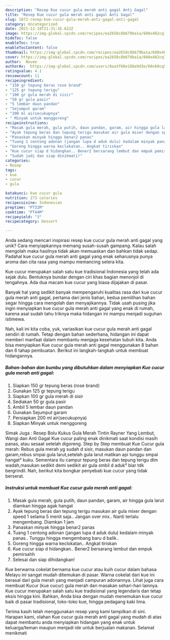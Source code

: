 ```yaml
---
description: "Resep Kue cucur gula merah anti gagal Anti Gagal"
title: "Resep Kue cucur gula merah anti gagal Anti Gagal"
slug: 1872-resep-kue-cucur-gula-merah-anti-gagal-anti-gagal
category: Uncategorized
date: 2021-12-18T21:31:16.622Z
image: https://img-global.cpcdn.com/recipes/ea2658c8b679ba1a/680x482cq70/kue-cucur-gula-merah-anti-gagal-foto-resep-utama.jpg
hideToc: false
enableToc: true
enableTocContent: false
thumbnail: https://img-global.cpcdn.com/recipes/ea2658c8b679ba1a/680x482cq70/kue-cucur-gula-merah-anti-gagal-foto-resep-utama.jpg
cover: https://img-global.cpcdn.com/recipes/ea2658c8b679ba1a/680x482cq70/kue-cucur-gula-merah-anti-gagal-foto-resep-utama.jpg
author:  Novee
authorAv:  https://img-global.cpcdn.com/users/8aa3f68e18be9d3e/60x60cq50/avatar.jpg
ratingvalue: 4.1
reviewcount: 11
recipeingredient:
- "150 gr tepung beras rose brand"
- "125 gr tepung terigu"
- "100 gr gula merah di sisir"
- "50 gr gula pasir"
- "5 lembar daun pandan"
- "Sejumput garam"
- "200 ml airsecukupnya"
- " Minyak untuk menggoreng"
recipeinstructions:
- "Masak gula merah, gula putih, daun pandan, garam, air hingga gula larut diamkan hingga agak hangat"
- "Ayak tepung beras dan tepung terigu masukan air gula mixer dengan speed 1 selama 5 menit saja.. Jangan over mix.. Nanti terlalu mengembang. Diamkan 1 jam"
- "Panaskan minyak hingga benar2 panas"
- "Tuang 1 centong adonan (jangan lupa d aduk dulu) kedalam minyak panas.. Tunggu hingga mengembang baru d balik.."
- "Goreng hingga warna keclokatan.. Angkat tiriskan"
- "Kue cucur siap d hidangkan.. Bener2 bersarang lembut dan empuk pemirsahh"
- "Sudah jadi dan siap dinikmati!"
categories:
- Resep
tags:
- kue
- cucur
- gula

katakunci: kue cucur gula 
nutrition: 273 calories
recipecuisine: Indonesian
preptime: "PT32M"
cooktime: "PT44M"
recipeyield: "3"
recipecategory: Dessert

---
```



Anda sedang mencari inspirasi resep kue cucur gula merah anti gagal yang unik? Cara menyiapkannya memang susah-susah gampang. Kalau salah mengolah maka hasilnya tidak akan memuaskan dan bahkan tidak sedap. Padahal kue cucur gula merah anti gagal yang enak seharusnya punya aroma dan cita rasa yang mampu memancing selera kita.


Kue cucur merupakan salah satu kue tradisional Indonesia yang telah ada sejak dulu. Bentuknya bundar dengan ciri khas bagian menonjol di tengahnya. Ada dua macam kue cucur yang biasa dijajakan di pasar.

Banyak hal yang sedikit banyak mempengaruhi kualitas rasa dari kue cucur gula merah anti gagal, pertama dari jenis bahan, kedua pemilihan bahan segar hingga cara mengolah dan menyajikannya. Tidak usah pusing jika ingin menyiapkan kue cucur gula merah anti gagal yang enak di rumah, karena asal sudah tahu triknya maka hidangan ini mampu menjadi suguhan istimewa.


Nah, kali ini kita coba, yuk, variasikan kue cucur gula merah anti gagal sendiri di rumah. Tetap dengan bahan sederhana, hidangan ini dapat memberi manfaat dalam membantu menjaga kesehatan tubuh kita. Anda bisa menyiapkan Kue cucur gula merah anti gagal menggunakan 8 bahan dan 6 tahap pembuatan. Berikut ini langkah-langkah untuk membuat hidangannya.

<!--inarticleads1-->

##### Bahan-bahan dan bumbu yang dibutuhkan dalam menyiapkan Kue cucur gula merah anti gagal:

1. Siapkan 150 gr tepung beras (rose brand)
1. Gunakan 125 gr tepung terigu
1. Siapkan 100 gr gula merah di sisir
1. Sediakan 50 gr gula pasir
1. Ambil 5 lembar daun pandan
1. Gunakan Sejumput garam
1. Persiapkan 200 ml air(secukupnya)
1. Siapkan  Minyak untuk menggoreng


Simak Juga : Resep Bolu Kukus Gula Merah Tintin Rayner Yang Lembut, Wangi dan Anti Gagal Kue cucur paling enak dinikmati saat kondisi masih panas, atau sesaat setelah digoreng. Step by Step membuat Kue Cucur gula merah: Rebus gula merah yg sudah d sisir, masukan daun pandan dan garam,rebus smpai gula larut,setelah gula larut matikan api tunggu smpai hangat² kuku. Sementara itu campur tepung beras dan tepung terigu dlm wadah,masukan sedikit demi sedikit air gula smbil d aduk² biar tdk bergrindil. Nah, berikut kita bongkar penyebab kue cucur yang tidak berserat. 

<!--inarticleads2-->

##### Instruksi untuk membuat Kue cucur gula merah anti gagal:

1. Masak gula merah, gula putih, daun pandan, garam, air hingga gula larut diamkan hingga agak hangat
1. Ayak tepung beras dan tepung terigu masukan air gula mixer dengan speed 1 selama 5 menit saja.. Jangan over mix.. Nanti terlalu mengembang. Diamkan 1 jam
1. Panaskan minyak hingga benar2 panas
1. Tuang 1 centong adonan (jangan lupa d aduk dulu) kedalam minyak panas.. Tunggu hingga mengembang baru d balik..
1. Goreng hingga warna keclokatan.. Angkat tiriskan
1. Kue cucur siap d hidangkan.. Bener2 bersarang lembut dan empuk pemirsahh
1. Selesai dan siap dihidangkan!

Kue berwarna cokelat bernama kue cucur atau kuih cucur dalam bahasa Melayu ini sangat mudah ditemukan di pasar. Warna cokelat dari kue ini berasal dari gula merah yang menjadi campuran adonannya. Lihat juga cara membuat Kucur (kue cucur) gula merah dan masakan sehari-hari lainnya. Kue cucur merupakan salah satu kue tradisional yang legendaris dan tetap eksis hingga kini. Bahkan, Anda bisa dengan mudah menemukan kue cucur baik di pasar tradisional, toko-toko kue, hingga pedagang kaki lima. 

Terima kasih telah menggunakan resep yang kami tampilkan di sini. Harapan kami, olahan Kue cucur gula merah anti gagal yang mudah di atas dapat membantu anda menyiapkan hidangan yang enak untuk keluarga/teman maupun menjadi ide untuk berjualan makanan. Selamat menikmati
